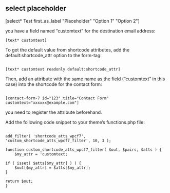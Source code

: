 ## select placeholder
[select* Test first_as_label "Placeholder" "Option 1" "Option 2"]

you have a field named “customtext” for the destination email address:

```
[text* customtext]
```

To get the default value from shortcode attributes, add the default:shortcode_attr option to the form-tag:

```

[text* customtext readonly default:shortcode_attr]
```

Then, add an attribute with the same name as the field (“customtext” in this case) into the shortcode for the contact form:

```

[contact-form-7 id="123" title="Contact Form" customtext="xxxxxx@example.com"]
```

you need to register the attribute beforehand.

Add the following code snippet to your theme’s functions.php file:

```

add_filter( 'shortcode_atts_wpcf7', 'custom_shortcode_atts_wpcf7_filter', 10, 3 );

function custom_shortcode_atts_wpcf7_filter( $out, $pairs, $atts ) {
    $my_attr = 'customtext;

if ( isset( $atts[$my_attr] ) ) {
    $out[$my_attr] = $atts[$my_attr];
}

return $out;
}
```

